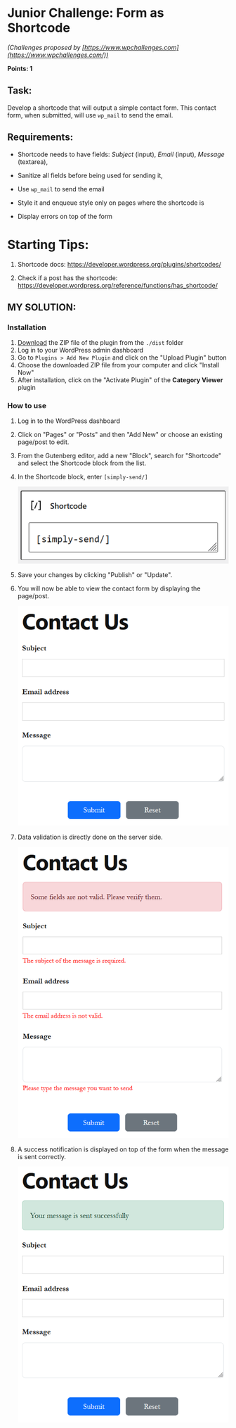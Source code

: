 # Junior Challenge: Form as Shortcode

*(Challenges proposed by [https://www.wpchallenges.com](https://www.wpchallenges.com/))*

**Points: 1**

## Task:

Develop a shortcode that will output a simple contact form. This contact form, when submitted, will use `wp_mail` to
send
the email.

## Requirements:

- Shortcode needs to have fields: *Subject* (input), *Email* (input), *Message* (textarea),

- Sanitize all fields before being used for sending it,

- Use `wp_mail` to send the email

- Style it and enqueue style only on pages where the shortcode is

- Display errors on top of the form

# Starting Tips:

1. Shortcode docs: https://developer.wordpress.org/plugins/shortcodes/

2. Check if a post has the shortcode: https://developer.wordpress.org/reference/functions/has_shortcode/

## MY SOLUTION:

### Installation

1. [Download](./dist/simply-send.zip) the ZIP file of the plugin from the `./dist` folder
2. Log in to your WordPress admin dashboard
3. Go to `Plugins > Add New Plugin` and click on the "Upload Plugin" button
4. Choose the downloaded ZIP file from your computer and click "Install Now"
5. After installation, click on the "Activate Plugin" of the **Category Viewer** plugin

### How to use

1. Log in to the WordPress dashboard
2. Click on "Pages" or "Posts" and then "Add New" or choose an existing page/post to edit.
3. From the Gutenberg editor, add a new "Block", search for "Shortcode" and select the Shortcode block from the list.
4. In the Shortcode block, enter `[simply-send/]`

    ![Shortcode](./docs/shortcode.png)

5. Save your changes by clicking "Publish" or "Update".
6. You will now be able to view the contact form by displaying the page/post.

   ![Contact Form](./docs/contact-form.png)

7. Data validation is directly done on the server side.
   
   ![Data Validation](./docs/invalid-fields.png)
8. A success notification is displayed on top of the form when the message is sent correctly.

   ![Success Notification](./docs/success.png)